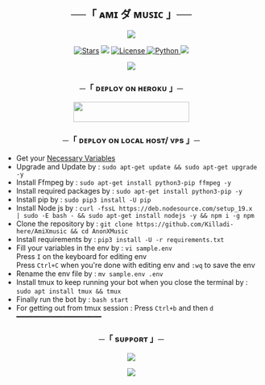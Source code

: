 <h2 align="center">
    ──「 ᴀᴍɪ ダ ᴍᴜꜱɪᴄ 」──
</h2>

<p align="center">
  <img src="https://telegra.ph/file/b7d805f6ec8b57ccf539b.jpg">
</p>

<p align="center">
<a href="https://github.com/Killadi-here/AmiXmusic/stargazers"><img src="https://img.shields.io/github/stars/Killadi-here/AmiXmusic?color=black&logo=github&logoColor=black&style=for-the-badge" alt="Stars" /></a>
<a href="https://github.com/Killadi-here/AmiXmusic/network/members"> <img src="https://img.shields.io/github/forks/Killadi-here/AmiXmusic?color=black&logo=github&logoColor=black&style=for-the-badge" /></a>
<a href="https://github.com/Killadi-here/AmiXmusic/blob/master/LICENSE"> <img src="https://img.shields.io/badge/License-MIT-blueviolet?style=for-the-badge" alt="License" /> </a>
<a href="https://www.python.org/"> <img src="https://img.shields.io/badge/Written%20in-Python-orange?style=for-the-badge&logo=python" alt="Python" /> </a>
<a href="https://github.com/Killadi-here/AmiXmusic/commits/Killadi-here"> <img src="https://img.shields.io/github/last-commit/Killadi-here/AmiXmusic?color=blue&logo=github&logoColor=green&style=for-the-badge" /></a>
</p>

<p align="center">
  <img src="https://telegra.ph/file/607983d0cd3bacff82368.jpg">
</p>

<h3 align="center">
    ─「 ᴅᴇᴩʟᴏʏ ᴏɴ ʜᴇʀᴏᴋᴜ 」─
</h3>

<p align="center"><a href="https://dashboard.heroku.com/new?template=https://github.com/Killadi-here/AmiXmusic"> <img src="https://img.shields.io/badge/Deploy%20On%20Heroku-neon?style=for-the-badge&logo=heroku" width="230" height="40"/></a></p>

<h3 align="center">
    ─「 ᴅᴇᴩʟᴏʏ ᴏɴ ʟᴏᴄᴀʟ ʜᴏsᴛ/ ᴠᴘs 」─
</h3>

- Get your [Necessary Variables](https://github.com/Killadi-here/AmiXmusic/blob/master/sample.env)
- Upgrade and Update by :
`sudo apt-get update && sudo apt-get upgrade -y`
- Install Ffmpeg by :
`sudo apt-get install python3-pip ffmpeg -y`
- Install required packages by :
`sudo apt-get install python3-pip -y`
- Install pip by :
`sudo pip3 install -U pip`
- Install Node js by :
`curl -fssL https://deb.nodesource.com/setup_19.x | sudo -E bash - && sudo apt-get install nodejs -y && npm i -g npm`
- Clone the repository by :
`git clone https://github.com/Killadi-here/AmiXmusic && cd AnonXMusic`
- Install requirements by :
`pip3 install -U -r requirements.txt`
- Fill your variables in the env by :
`vi sample.env`<br>
Press `I` on the keyboard for editing env<br>
Press `Ctrl+C` when you're done with editing env and `:wq` to save the env<br>
- Rename the env file by :
`mv sample.env .env`
- Install tmux to keep running your bot when you close the terminal by :
`sudo apt install tmux && tmux`
- Finally run the bot by :
`bash start`
- For getting out from tmux session : Press `Ctrl+b` and then `d`<br>
━━━━━━━━━━━━━━━━━━━━

<h3 align="center">
    ─「 sᴜᴩᴩᴏʀᴛ 」─
</h3>

<p align="center">
<a href="https://telegram.me/Silusworld"><img src="https://img.shields.io/badge/-Support%20Group-blue.svg?style=for-the-badge&logo=Telegram"></a>
</p>

<p align="center">
<a href="https://telegram.me/musichereu"><img src="https://img.shields.io/badge/-Support%20Channel-blue.svg?style=for-the-badge&logo=Telegram"></a>
</p>
